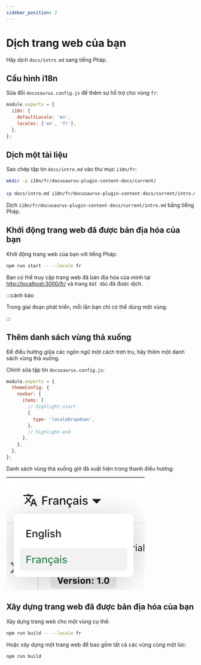 ```yaml
---
sidebar_position: 2
---
```


# Dịch trang web của bạn

Hãy dịch `docs/intro.md` sang tiếng Pháp.

## Cấu hình i18n

Sửa đổi `docusaurus.config.js` để thêm sự hỗ trợ cho vùng `fr`:

```js title="docusaurus.config.js"
module.exports = {
  i18n: {
    defaultLocale: 'en',
    locales: ['en', 'fr'],
  },
};
```

## Dịch một tài liệu

Sao chép tập tin `docs/intro.md` vào thư mục `i18n/fr`:

```bash
mkdir -p i18n/fr/docusaurus-plugin-content-docs/current/

cp docs/intro.md i18n/fr/docusaurus-plugin-content-docs/current/intro.md
```

Dịch `i18n/fr/docusaurus-plugin-content-docs/current/intro.md` bằng tiếng Pháp.

## Khởi động trang web đã được bản địa hóa của bạn

Khởi động trang web của bạn với tiếng Pháp:

```bash
npm run start -- --locale fr
```

Bạn có thể truy cập trang web đã bản địa hóa của mình tại [http://localhost:3000/fr/](http://localhost:3000/fr/) và trang `Bắt đầu` đã được dịch.

:::cảnh báo

Trong giai đoạn phát triển, mỗi lần bạn chỉ có thể dùng một vùng.

:::

## Thêm danh sách vùng thả xuống

Để điều hướng giữa các ngôn ngữ một cách trơn tru, hãy thêm một danh sách vùng thả xuống.

Chỉnh sửa tập tin `docusaurus.config.js`:

```js title="docusaurus.config.js"
module.exports = {
  themeConfig: {
    navbar: {
      items: [
        // highlight-start
        {
          type: 'localeDropdown',
        },
        // highlight-end
      ],
    },
  },
};
```

Danh sách vùng thả xuống giờ đã xuất hiện trong thanh điều hướng:

![Danh sách vùng thả xuống](./img/localeDropdown.png)

## Xây dựng trang web đã được bản địa hóa của bạn

Xây dựng trang web cho một vùng cụ thể:

```bash
npm run build -- --locale fr
```

Hoặc xây dựng một trang web để bao gồm tất cả các vùng cùng một lúc:

```bash
npm run build
```

